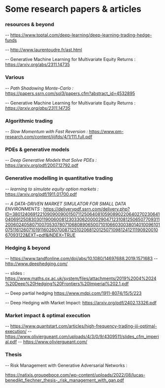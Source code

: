# Some research papers & articles

### resources & beyond
-- https://www.toptal.com/deep-learning/deep-learning-trading-hedge-funds

-- http://www.laurentoudre.fr/ast.html

-- Generative Machine Learning for Multivariate Equity Returns : https://arxiv.org/abs/2311.14735

### Various
-- *Path Shadowing Monte-Carlo :*  https://papers.ssrn.com/sol3/papers.cfm?abstract_id=4532895

-- Generative Machine Learning for Multivariate Equity Returns : *https://arxiv.org/abs/2311.14735*
### Algorithmic trading
-- *Slow Momentum with Fast Reversion :* https://www.pm-research.com/content/iijjfds/4/1/111.full.pdf

### PDEs & generative models
-- *Deep Generative Models that Solve PDEs :* https://arxiv.org/pdf/2007.12792.pdf

### Generative modelling in quantitative trading
-- *learning to simulate equity option markets :* https://arxiv.org/pdf/1911.01700.pdf

-- *A DATA-DRIVEN MARKET SIMULATOR FOR SMALL DATA ENVIRONMENTS :* https://deliverypdf.ssrn.com/delivery.php?ID=380124069122109090090015071125064081059089022064027023064104069125083030119006008123033062000029047123108125065077093112006024058071007053078071068089065007101066030038014010096101075116126071019116026070087125102068120125071098124121119092001067093122&EXT=pdf&INDEX=TRUE

### Hedging & beyond
-- https://www.tandfonline.com/doi/abs/10.1080/14697688.2019.1571683
-- http://www.deephedging.com/

-- slides : https://www.maths.ox.ac.uk/system/files/attachments/2019%2004%2024%20Deep%20Hedging%20Frontiers%20Imperial%202.1.pdf

-- Deep partial hedging https://www.mdpi.com/1911-8074/15/5/223

-- Deep Hedging with Market Impact: https://arxiv.org/pdf/2402.13326.pdf


### Market impact & optimal execution

-- https://www.quantstart.com/articles/high-frequency-trading-iii-optimal-execution/
-- https://www.oliviergueant.com/uploads/4/3/0/9/4309511/slides_cfm_imperial.pdf
-- https://www.oliviergueant.com/
### Thesis

-- Risk Management with Generative Adversarial Networks : 

https://natixis.groupebpce.com/wp-content/uploads/2022/08/lucas-benedikt_fiechner_thesis-_risk_management_with_gan.pdf

